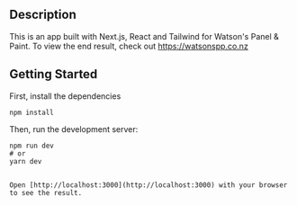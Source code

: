 ## Description 

This is an app built with Next.js, React and Tailwind for Watson's Panel & Paint. To view the end result, check out https://watsonspp.co.nz

## Getting Started

First, install the dependencies 
```
npm install
```

Then, run the development server:

```
npm run dev
# or
yarn dev
```


```

Open [http://localhost:3000](http://localhost:3000) with your browser to see the result.


